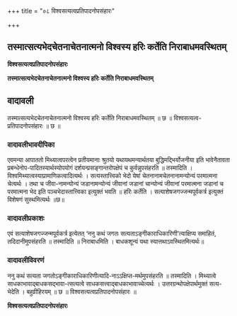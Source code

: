 +++
title = "०८ विश्वसत्यत्वप्रतिपादनोपसंहारः"

+++


## तस्मात्सत्यभेदचेतनाचेतनात्मनो विश्वस्य हरिः कर्तेति निराबाधमवस्थितम्

**विश्वसत्यत्वप्रतिपादनोपसंहारः**

**तस्मात्सत्यभेदचेतनाचेतनात्मनो विश्वस्य हरिः कर्तेति निराबाधमवस्थितम्**

## **वादावली**

तस्मात्सत्यभेदचेतनाचेतनात्मनो विश्वस्य हरिः कर्तेति निराबाधमवस्थितम् ॥ छ ॥ विश्वसत्यत्व-प्रतिपादनोपसंहारः ॥ छ ॥

### **वादावलीभावदीपिका**

एवमन्या आपाततो मिथ्यात्वपरत्वेन प्रतीयमानाः श्रुतयो यथायथमन्यार्थतया बुद्धिमद्भिर्योजनीया इति भावेनैतावता प्रबन्धेनोप-पादितस्यार्थस्योपयोगं दर्शयन्प्रसङ्गान्तरोपक्षेपं च कुर्वन्नुपसंहरति ॥ तस्मादिति । विश्वमिथ्यात्वस्याप्रामाणिकत्वादित्यर्थः । सत्यस्तात्त्विको भेदो येषां चेतनानामचेतनानामन्योन्यं परमात्मना चेत्यर्थः । तथा च जीवा-नामन्योन्यं जडानामन्योन्यं जीवानां जडानां चान्योन्यं जीवानां परमात्मना जडानां च परमात्मना भेद इति पञ्चभेदास्तात्त्विका इत्युक्तं भवति ॥ हरिः कर्तेति । सत्याशेषजगज्जन्मपूर्वकर्त्र इत्युक्तं विशेषणं सुस्थमित्यर्थः ॥छ॥

### **वादावलीप्रकाशः**

एवं सत्याशेषजगज्जन्मपूर्वकर्त्र इत्येतत् ‘ननु कथं जगतः सत्यताऽङ्गीकाराधिकारिणी’त्याक्षिप्य समाहितं, तदिदानीमुपसंहरति ॥ तस्मादिति ॥ निराबाधमिति । बाधकशून्यं यथा स्यात्तथाऽवस्थितमित्यर्थः॥

### **वादावलीविवरणं**

ननु कथं सत्यता जगतोऽङ्गीकाराधिकारिणीत्यादि-नाऽऽक्षिप्त-मर्थमुपसंहरति ॥ तस्मादिति । मिथ्यात्वे साधकाभावाद्बाधकसद्भावा-त्सत्यत्वे साधकसत्त्वाद्बाधकाभावाच्चेत्यर्थः । उत्तरग्रन्थोपक्षेपार्थमुक्तं सत्य-भेदेति । बहुव्रीहिरयम् ॥ छ ॥ विश्वसत्यत्वप्रतिपादनोपसंहारः ॥

**विश्वसत्यत्वप्रतिपादनोपसंहारः**

